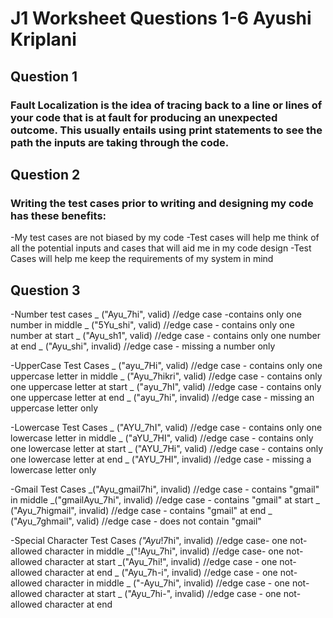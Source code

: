 # J1 Worksheet Questions 1-6 Ayushi Kriplani 
## Question 1 
### Fault Localization is the idea of **tracing back** to a line or lines of your code that is at fault for producing an unexpected outcome. This usually entails using **print statements** to see the path the inputs are taking through the code. 

## Question 2 
### Writing the test cases prior to writing and designing my code has these benefits: 
-My test cases are not biased by my code
-Test cases will help me think of all the potential inputs and cases that will aid me in my code design 
-Test Cases will help me keep the requirements of my system in mind 

## Question 3 
-Number test cases 
_ ("Ayu_7hi", valid)  //edge case -contains only one number in middle
_ ("5Yu_shi", valid)  //edge case - contains only one number at start
_ ("Ayu_sh1", valid)  //edge case - contains only one number at end
_ ("Ayu_shi", invalid)  //edge case - missing a number only

-UpperCase Test Cases
_ ("ayu_7Hi", valid) //edge case - contains only one uppercase letter in middle
_ ("Ayu_7hikri", valid) //edge case - contains only one uppercase letter at start
_ ("ayu_7hI", valid) //edge case - contains only one uppercase letter at end
_ ("ayu_7hi", invalid) //edge case - missing an uppercase letter only

-Lowercase Test Cases 
_ ("AYU_7hI", valid) //edge case - contains only one lowercase letter in middle
_ ("aYU_7HI", valid) //edge case - contains only one lowercase letter at start
_ ("AYU_7Hi", valid) //edge case - contains only one lowercase letter at end
_ ("AYU_7HI", invalid) //edge case - missing a lowercase letter only

-Gmail Test Cases 
_("Ayu_gmail7hi", invalid)  //edge case - contains "gmail" in middle
_("gmailAyu_7hi", invalid)  //edge case - contains "gmail" at start
_ ("Ayu_7higmail", invalid)  //edge case - contains "gmail" at end
_ ("Ayu_7ghmail", valid)  //edge case - does not contain "gmail" 

-Special Character Test Cases
_("Ayu_!7hi", invalid) //edge case- one not-allowed character in middle 
_("!Ayu_7hi", invalid) //edge case- one not-allowed character at start
_("Ayu_7hi!", invalid) //edge case - one not-allowed character at end 
_ ("Ayu_7h-i", invalid) //edge case - one not-allowed character in middle 
_ ("-Ayu_7hi", invalid) //edge case - one not-allowed character at start
_ ("Ayu_7hi-", invalid) //edge case - one not-allowed character at end 



